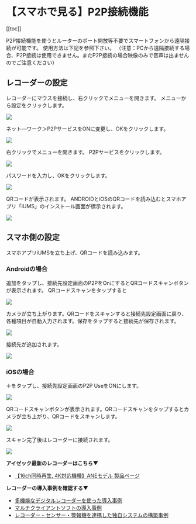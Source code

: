 # 【スマホで見る】P2P接続機能

[[toc]]

P2P接続機能を使うとルーターのポート開放等不要でスマートフォンから遠隔接続が可能です。
使用方法は下記を参照下さい。
（注意：PCから遠隔接続する場合、P2P接続は使用できません。またP2P接続の場合映像のみで音声は出ませんのでご注意ください）
## レコーダーの設定
レコーダーにマウスを接続し、右クリックでメニューを開きます。
メニューから設定をクリックします。

![](./images/recorder-p2p/001.jpg)

ネット―ワーク＞P2PサービスをONに変更し、OKをクリックします。

![](./images/recorder-p2p/002.jpg)

右クリックでメニューを開きます。
P2Pサービスをクリックします。

![](./images/recorder-p2p/003.jpg)

パスワードを入力し、OKをクリックします。

![](./images/recorder-p2p/004.jpg)

QRコードが表示されます。
ANDROIDとiOSのQRコードを読み込むとスマホアプリ「iUMS」のインストール画面が標示されます。

![](./images/recorder-p2p/005.jpg)


## スマホ側の設定
スマホアプリiUMSを立ち上げ、QRコードを読み込みます。
### Androidの場合
追加をタップし、接続先設定画面のP2PをOnにするとQRコードスキャンボタンが表示されます。
QRコードスキャンをタップすると

![](./images/recorder-p2p/006.jpg)

カメラが立ち上がります。QRコードをスキャンすると接続先設定画面に戻り、各種項目が自動入力されます。保存をタップすると接続先が保存されます。

![](./images/recorder-p2p/007.jpg)

接続先が追加されます。

![](./images/recorder-p2p/008.jpg)

### iOSの場合
＋をタップし、接続先設定画面のP2P UseをONにします。

![](./images/recorder-p2p/009.jpg)


QRコードスキャンボタンが表示されます。QRコードスキャンをタップするとカメラが立ち上がり、QRコードをスキャンします。

![](./images/recorder-p2p/010.jpg)

スキャン完了後はレコーダーに接続されます。

![](./images/recorder-p2p/011.jpg)


**アイゼック最新のレコーダーはこちら▼**
- [【16ch同時再生, 4K対応機種】ANEモデル 製品ページ](https://isecj.jp/recorder/recorder-ane)

**レコーダーの導入事例を確認する▼**
- [多機能なデジタルレコーダーを使った導入事例](https://isecj.jp/case/security-enhancement)
- [マルチクライアントソフトの導入事例](https://isecj.jp/case/netcafe-camera)
- [レコーダー・センサー・警報機を連携した独自システムの構築事例](https://isecj.jp/case/system-design)